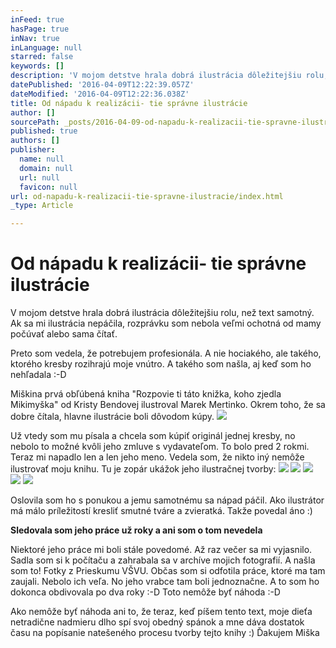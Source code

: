 ```yaml
---
inFeed: true
hasPage: true
inNav: true
inLanguage: null
starred: false
keywords: []
description: 'V mojom detstve hrala dobrá ilustrácia dôležitejšiu rolu, než text samotný. Ak sa mi ilustrácia nepáčila, rozprávku som nebola veľmi ochotná od mamy počúvať alebo sama čítať.'
datePublished: '2016-04-09T12:22:39.057Z'
dateModified: '2016-04-09T12:22:36.038Z'
title: Od nápadu k realizácii- tie správne ilustrácie
author: []
sourcePath: _posts/2016-04-09-od-napadu-k-realizacii-tie-spravne-ilustracie.md
published: true
authors: []
publisher:
  name: null
  domain: null
  url: null
  favicon: null
url: od-napadu-k-realizacii-tie-spravne-ilustracie/index.html
_type: Article

---
```

# Od nápadu k realizácii- tie správne ilustrácie

V mojom detstve hrala dobrá ilustrácia dôležitejšiu rolu, než text samotný. Ak sa mi ilustrácia nepáčila, rozprávku som nebola veľmi ochotná od mamy počúvať alebo sama čítať.

Preto som vedela, že potrebujem profesionála. A nie hociakého, ale takého, ktorého kresby rozihrajú moje vnútro. A takého som našla, aj keď som ho nehľadala :-D

Miškina prvá obľúbená kniha "Rozpovie ti táto knižka, koho zjedla Mikimyška" od Kristy Bendovej ilustroval Marek Mertinko. Okrem toho, že sa dobre čítala, hlavne ilustrácie boli dôvodom kúpy.
![](https://the-grid-user-content.s3-us-west-2.amazonaws.com/974aa1a9-466f-4cdb-aaaa-4a48f066b828.jpg)

Už vtedy som mu písala a chcela som kúpiť originál jednej kresby, no nebolo to možné kvôli jeho zmluve s vydavateľom. To bolo pred 2 rokmi. Teraz mi napadlo len a len jeho meno. Vedela som, že nikto iný nemôže ilustrovať moju knihu. Tu je zopár ukážok jeho ilustračnej tvorby:
![](https://the-grid-user-content.s3-us-west-2.amazonaws.com/2fcdb61b-1dc3-48c7-9778-ec3afe39875d.jpg)
![](https://the-grid-user-content.s3-us-west-2.amazonaws.com/541ba0cc-34ff-4089-a2b6-d19d7ac7b57f.jpg)
![](https://the-grid-user-content.s3-us-west-2.amazonaws.com/daad7584-7d13-45b0-924b-3ad2b255b177.jpg)
![](https://the-grid-user-content.s3-us-west-2.amazonaws.com/d9af8055-1786-46a5-9651-102fcdb3cff4.jpg)
![](https://the-grid-user-content.s3-us-west-2.amazonaws.com/2774bb08-cdd3-4d7b-97cc-c0e0ac012092.jpg)

Oslovila som ho s ponukou a jemu samotnému sa nápad páčil. Ako ilustrátor má málo príležitostí kresliť smutné tváre a zvieratká. Takže povedal áno :)

**Sledovala som jeho práce už roky a ani som o tom nevedela**

Niektoré jeho práce mi boli stále povedomé. Až raz večer sa mi vyjasnilo. Sadla som si k počítaču a zahrabala sa v archíve mojich fotografií. A našla som to! Fotky z Prieskumu VŠVU. Občas som si odfotila práce, ktoré ma tam zaujali. Nebolo ich veľa. No jeho vrabce tam boli jednoznačne. A to som ho dokonca obdivovala po dva roky :-D Toto nemôže byť náhoda :-D

Ako nemôže byť náhoda ani to, že teraz, keď píšem tento text, moje dieťa netradične nadmieru dlho spí svoj obedný spánok a mne dáva dostatok času na popísanie natešeného procesu tvorby tejto knihy :) Ďakujem Miška